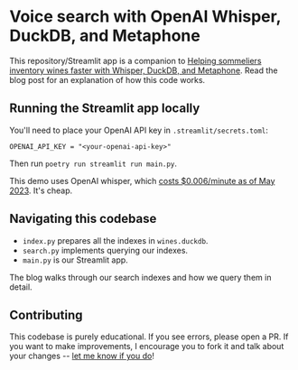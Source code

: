 # Voice search with OpenAI Whisper, DuckDB, and Metaphone

This repository/Streamlit app is a companion to [Helping sommeliers inventory wines faster with Whisper, DuckDB, and Metaphone](https://vikramoberoi.com/helping-sommeliers-inventory-wine-faster-with-whisper-duckdb-and-metaphone/). Read the blog post for an explanation of how this code works.

## Running the Streamlit app locally

You'll need to place your OpenAI API key in `.streamlit/secrets.toml`:

```
OPENAI_API_KEY = "<your-openai-api-key>"
```

Then run `poetry run streamlit run main.py`.

This demo uses OpenAI whisper, which [costs $0.006/minute as of May 2023](https://openai.com/pricing). It's cheap.


## Navigating this codebase

* `index.py` prepares all the indexes in `wines.duckdb`.
* `search.py` implements querying our indexes.
* `main.py` is our Streamlit app.

The blog walks through our search indexes and how we query them in detail.

## Contributing

This codebase is purely educational. If you see errors, please open a PR. If you want to make improvements, I encourage you to fork it and talk about your changes -- [let me know if you do](https://twitter.com/voberoi)!
